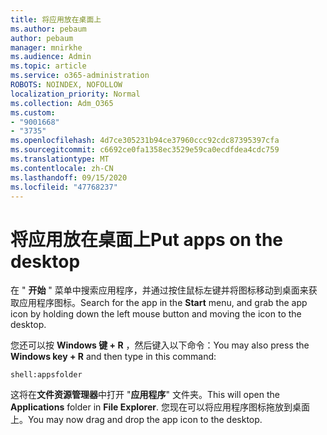 ```yaml
---
title: 将应用放在桌面上
ms.author: pebaum
author: pebaum
manager: mnirkhe
ms.audience: Admin
ms.topic: article
ms.service: o365-administration
ROBOTS: NOINDEX, NOFOLLOW
localization_priority: Normal
ms.collection: Adm_O365
ms.custom:
- "9001668"
- "3735"
ms.openlocfilehash: 4d7ce305231b94ce37960ccc92cdc87395397cfa
ms.sourcegitcommit: c6692ce0fa1358ec3529e59ca0ecdfdea4cdc759
ms.translationtype: MT
ms.contentlocale: zh-CN
ms.lasthandoff: 09/15/2020
ms.locfileid: "47768237"
---
```

# <a name="put-apps-on-the-desktop"></a><span data-ttu-id="86c4f-102">将应用放在桌面上</span><span class="sxs-lookup"><span data-stu-id="86c4f-102">Put apps on the desktop</span></span>

<span data-ttu-id="86c4f-103">在 " **开始** " 菜单中搜索应用程序，并通过按住鼠标左键并将图标移动到桌面来获取应用程序图标。</span><span class="sxs-lookup"><span data-stu-id="86c4f-103">Search for the app in the **Start** menu, and grab the app icon by holding down the left mouse button and moving the icon to the desktop.</span></span>

<span data-ttu-id="86c4f-104">您还可以按 **Windows 键 + R** ，然后键入以下命令：</span><span class="sxs-lookup"><span data-stu-id="86c4f-104">You may also press the **Windows key + R** and then type in this command:</span></span>

`shell:appsfolder`

<span data-ttu-id="86c4f-105">这将在**文件资源管理器**中打开 "**应用程序**" 文件夹。</span><span class="sxs-lookup"><span data-stu-id="86c4f-105">This will open the **Applications** folder in **File Explorer**.</span></span> <span data-ttu-id="86c4f-106">您现在可以将应用程序图标拖放到桌面上。</span><span class="sxs-lookup"><span data-stu-id="86c4f-106">You may now drag and drop the app icon to the desktop.</span></span>
